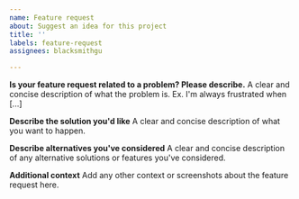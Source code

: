 ```yaml
---
name: Feature request
about: Suggest an idea for this project
title: ''
labels: feature-request
assignees: blacksmithgu

---
```


[//]: # (Note: If you are unsure about or have questions related to your feature request prefer making a discussion first. After we understand what you are looking for we can easily create an issue to track the solution and progress)

**Is your feature request related to a problem? Please describe.**
A clear and concise description of what the problem is. Ex. I'm always frustrated when [...]

**Describe the solution you'd like**
A clear and concise description of what you want to happen.

**Describe alternatives you've considered**
A clear and concise description of any alternative solutions or features you've considered.

**Additional context**
Add any other context or screenshots about the feature request here.
